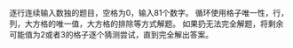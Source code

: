 逐行连续输入数独的题目，空格为0，输入81个数字。
循环使用格子唯一性，行，列，大方格的唯一值，大方格的排除等方式解题。
如果扔无法完全解题，将剩余可能值为2或者3的格子逐个猜测尝试，直到完全解出答案。
